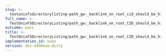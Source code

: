 ```yaml
---
slug: >-
  testunixfsdirectorylisting-path_gw-_backlink_on_root_cid_should_be_hidden_(todo-_cleanup_kubo-specifics)-body
full_name: >-
  TestUnixFSDirectoryListing/path_gw:_backlink_on_root_CID_should_be_hidden_(TODO:_cleanup_Kubo-specifics)/Body
outcome: pass
title: >-
  TestUnixFSDirectoryListing/path_gw:_backlink_on_root_CID_should_be_hidden_(TODO:_cleanup_Kubo-specifics)/Body
implementation_id: kubo
version: dev-44b0eaa-dirty
---
```


